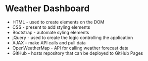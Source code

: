# Weather Dashboard

- HTML - used to create elements on the DOM
- CSS - present to add styling elements
- Bootstrap - automate syling elements
- jQuery - used to create the logic controlling the application
- AJAX - make API calls and pull data
- OpenWeatherMap - API for calling weather forecast data
- GitHub - hosts repository that can be deployed to GitHub Pages
